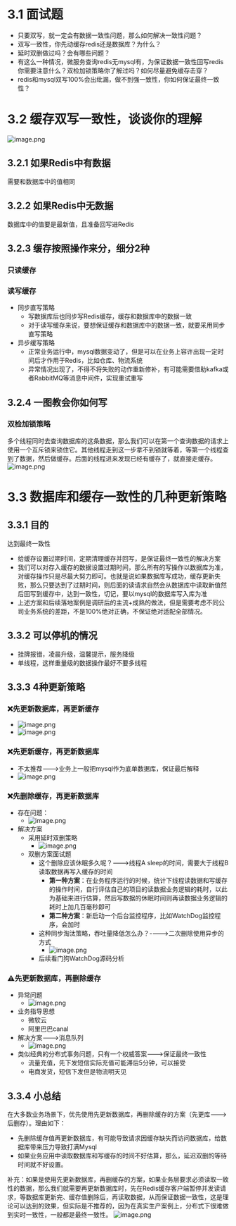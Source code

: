 # 3.1 面试题
- 只要双写，就一定会有数据一致性问题，那么如何解决一致性问题？
- 双写一致性，你先动缓存redis还是数据库？为什么？
- 延时双删做过吗？会有哪些问题？
- 有这么一种情况，微服务查询redis无mysql有，为保证数据一致性回写redis你需要注意什么？双检加锁策略你了解过吗？如何尽量避免缓存击穿？
- redis和mysql双写100%会出纰漏，做不到强一致性，你如何保证最终一致性？
# 3.2 缓存双写一致性，谈谈你的理解
![image.png](https://cdn.nlark.com/yuque/0/2023/png/35653686/1682056830801-feadde71-ee06-45d6-915f-99321d5192f4.png#averageHue=%23f4eeec&clientId=ucc0ca481-7fab-4&from=paste&height=661&id=u3863d3ae&originHeight=661&originWidth=1334&originalType=binary&ratio=1&rotation=0&showTitle=false&size=336590&status=done&style=none&taskId=u10d40a88-86f7-4e64-b1a7-dbda9f467da&title=&width=1334)
## 3.2.1 如果Redis中有数据
需要和数据库中的值相同
## 3.2.2 如果Redis中无数据
数据库中的值要是最新值，且准备回写进Redis
## 3.2.3 缓存按照操作来分，细分2种
### 只读缓存
### 读写缓存

- 同步直写策略
   - 写数据库后也同步写Redis缓存，缓存和数据库中的数据一致
   - 对于读写缓存来说，要想保证缓存和数据库中的数据一致，就要采用同步直写策略
- 异步缓写策略
   - 正常业务运行中，mysql数据变动了，但是可以在业务上容许出现一定时间后才作用于Redis，比如仓库、物流系统
   - 异常情况出现了，不得不将失败的动作重新修补，有可能需要借助kafka或者RabbitMQ等消息中间件，实现重试重写
## 3.2.4 一图教会你如何写
### 双检加锁策略
多个线程同时去查询数据库的这条数据，那么我们可以在第一个查询数据的请求上使用一个互斥锁来锁住它。其他线程走到这一步拿不到锁就等着，等第一个线程查到了数据，然后做缓存。后面的线程进来发现已经有缓存了，就直接走缓存。
![image.png](https://cdn.nlark.com/yuque/0/2023/png/35653686/1682057371806-dcbef635-fda7-46ea-b232-539abbb3f6f9.png#averageHue=%23fbfbf9&clientId=ucc0ca481-7fab-4&from=paste&height=666&id=ue21051cf&originHeight=666&originWidth=1634&originalType=binary&ratio=1&rotation=0&showTitle=false&size=544038&status=done&style=none&taskId=u6c52060e-47f6-4eea-9d0b-fb46daaf61a&title=&width=1634)
# 3.3 数据库和缓存一致性的几种更新策略
## 3.3.1 目的
达到最终一致性

- 给缓存设置过期时间，定期清理缓存并回写，是保证最终一致性的解决方案
- 我们可以对存入缓存的数据设置过期时间，那么所有的写操作以数据库为准，对缓存操作只是尽最大努力即可。也就是说如果数据库写成功，缓存更新失败，那么只要达到了过期时间，则后面的读请求自然会从数据库中读取新值然后回写到缓存中，达到一致性，切记，要以mysql的数据库写入库为准
- 上述方案和后续落地案例是调研后的主流+成熟的做法，但是需要考虑不同公司业务系统的差距，不是100%绝对正确，不保证绝对适配全部情况。
## 3.3.2 可以停机的情况

- 挂牌报错，凌晨升级，温馨提示，服务降级
- 单线程，这样重量级的数据操作最好不要多线程
## 3.3.3 4种更新策略
### ❌先更新数据库，再更新缓存

- ![image.png](https://cdn.nlark.com/yuque/0/2023/png/35653686/1682058164860-326a9f72-89f9-4953-9e3a-0404cfdb0c83.png#averageHue=%23fbfaf9&clientId=ucc0ca481-7fab-4&from=paste&height=448&id=u9288b45d&originHeight=448&originWidth=1515&originalType=binary&ratio=1&rotation=0&showTitle=false&size=302941&status=done&style=none&taskId=u3089338e-3500-4687-9f58-99e2e800131&title=&width=1515)
- ![image.png](https://cdn.nlark.com/yuque/0/2023/png/35653686/1682058253705-590486ab-a9a9-4786-9836-505af9a65ce7.png#averageHue=%23f9f7f6&clientId=ucc0ca481-7fab-4&from=paste&height=491&id=uc66209fd&originHeight=830&originWidth=1012&originalType=binary&ratio=1&rotation=0&showTitle=false&size=401250&status=done&style=none&taskId=ud5755db6-d023-451c-89e0-d8dd46afc51&title=&width=599)
### ❌先更新缓存，再更新数据库

- 不太推荐--->业务上一般把mysql作为底单数据库，保证最后解释
- ![image.png](https://cdn.nlark.com/yuque/0/2023/png/35653686/1682058426151-350b274c-7b00-4e8f-999e-4cd491eda205.png#averageHue=%23faf8f7&clientId=ucc0ca481-7fab-4&from=paste&height=409&id=u2ae9467d&originHeight=775&originWidth=1019&originalType=binary&ratio=1&rotation=0&showTitle=false&size=337058&status=done&style=none&taskId=u7b90e0e9-7c4b-42d1-a6aa-e9ff510a857&title=&width=538)
### ❌先删除缓存，再更新数据库

- 存在问题：
   - ![image.png](https://cdn.nlark.com/yuque/0/2023/png/35653686/1682058736891-fa52180d-1264-4aa7-b24f-13fe68357815.png#averageHue=%23fbfafa&clientId=ucc0ca481-7fab-4&from=paste&height=463&id=u8a8eaf51&originHeight=463&originWidth=1903&originalType=binary&ratio=1&rotation=0&showTitle=false&size=397737&status=done&style=none&taskId=uafd6baf2-f2d0-47a4-a54d-a99533f469b&title=&width=1903)
- 解决方案
   - 采用延时双删策略
      - ![image.png](https://cdn.nlark.com/yuque/0/2023/png/35653686/1682058872457-0a03aadd-beeb-4838-9c61-73fabb7ba429.png#averageHue=%23f8f6f4&clientId=ucc0ca481-7fab-4&from=paste&height=306&id=ue8f8656c&originHeight=904&originWidth=1765&originalType=binary&ratio=1&rotation=0&showTitle=false&size=827085&status=done&style=none&taskId=u7804a1a7-9f39-46b2-b80e-152f636b562&title=&width=597)
   - 双删方案面试题
      - 这个删除应该休眠多久呢？--->线程A sleep的时间，需要大于线程B读取数据再写入缓存的时间
         - **第一种方案**：在业务程序运行的时候，统计下线程读数据和写缓存的操作时间，自行评估自己的项目的读数据业务逻辑的耗时，以此为基础来进行估算，然后写数据的休眠时间则再读数据业务逻辑的耗时上加几百毫秒即可
         - **第二种方案**：新启动一个后台监控程序，比如WatchDog监控程序，会加时
      - 这种同步淘汰策略，吞吐量降低怎么办？---->二次删除使用异步的方式
         - ![image.png](https://cdn.nlark.com/yuque/0/2023/png/35653686/1682059252754-360d5177-4d80-430a-b371-778af678daa2.png#averageHue=%23f2f2ee&clientId=ucc0ca481-7fab-4&from=paste&height=161&id=u29cf03ae&originHeight=161&originWidth=1167&originalType=binary&ratio=1&rotation=0&showTitle=false&size=175774&status=done&style=none&taskId=u36fd480a-ac44-44fc-90c7-df12c938211&title=&width=1167)
      - 后续看门狗WatchDog源码分析
### ⚠️先更新数据库，再删除缓存

- 异常问题
   - ![image.png](https://cdn.nlark.com/yuque/0/2023/png/35653686/1682059603084-e2845eda-6f10-42e5-a714-dea6ba9ffc53.png#averageHue=%23f7f7f7&clientId=ucc0ca481-7fab-4&from=paste&height=717&id=u8c0fc180&originHeight=717&originWidth=1990&originalType=binary&ratio=1&rotation=0&showTitle=false&size=421850&status=done&style=none&taskId=u9595750f-3982-4b58-8cfe-72e26eabbf3&title=&width=1990)
- 业务指导思想
   - 微软云
   - 阿里巴巴canal
- 解决方案--->消息队列
   - ![image.png](https://cdn.nlark.com/yuque/0/2023/png/35653686/1682059879373-07b0f6a0-7ab6-432e-9fed-e06e56b01e34.png#averageHue=%23d9d8d8&clientId=ucc0ca481-7fab-4&from=paste&height=578&id=u4ce2325c&originHeight=578&originWidth=1082&originalType=binary&ratio=1&rotation=0&showTitle=false&size=446483&status=done&style=none&taskId=udc7d8a60-dca4-488a-811b-6c7252a9508&title=&width=1082)
- 类似经典的分布式事务问题，只有一个权威答案--->保证最终一致性
   - 流量充值，先下发短信实际充值可能滞后5分钟，可以接受
   - 电商发货，短信下发但是物流明天见
## 3.3.4 小总结
在大多数业务场景下，优先使用先更新数据库，再删除缓存的方案（先更库--->后删存）。理由如下：

- 先删除缓存值再更新数据库，有可能导致请求因缓存缺失而访问数据库，给数据库带来压力导致打满Mysql
- 如果业务应用中读取数据库和写缓存的时间不好估算，那么，延迟双删的等待时间就不好设置。

补充：如果是使用先更新数据库，再删缓存的方案，如果业务层要求必须读取一致性的数据，那么我们就需要再更新数据库时，先在Redis缓存客户端暂停并发读请求，等数据库更新完、缓存值删除后，再读取数据，从而保证数据一致性，这是理论可以达到的效果，但实际是不推荐的，因为在真实生产案例上，分布式下很难做到实时一致性，一般都是最终一致性。
![image.png](https://cdn.nlark.com/yuque/0/2023/png/35653686/1682060634749-ec475ed0-8bbe-43a6-a2d9-c8776e4a618d.png#averageHue=%23f6f6f6&clientId=ucc0ca481-7fab-4&from=paste&height=536&id=u42584e4f&originHeight=536&originWidth=2038&originalType=binary&ratio=1&rotation=0&showTitle=false&size=539910&status=done&style=none&taskId=u9697ab09-ac8d-4e46-866e-5642e99a19d&title=&width=2038)

